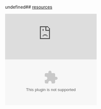 undefined## [resources](resources)

![FireEmblemCharacterCreator.jar](https://raw.githubusercontent.com/Klokinator/FE-Repo/main/Portrait%20Repository/Assistive%20GBA%20Portrait%20Creators/FE%20Character%20Creator%20v2%20(BaconMaster120)/FireEmblemCharacterCreator.jar "FireEmblemCharacterCreator.jar")![Source Code.zip](https://raw.githubusercontent.com/Klokinator/FE-Repo/main/Portrait%20Repository/Assistive%20GBA%20Portrait%20Creators/FE%20Character%20Creator%20v2%20(BaconMaster120)/Source%20Code.zip "Source Code.zip")